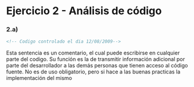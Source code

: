 # Ejercicio 2 - Análisis de código

### 2.a) 
````html
<!-- Codigo controlado el dia 12/08/2009-->
````
Esta sentencia es un comentario, el cual puede escribirse en cualquier parte del codigo.
Su función es la de transmitir información adicional por parte del desarrollador a las demás personas que tienen acceso al código fuente.
No es de uso obligatorio, pero si hace a las buenas practicas la implementación del mismo 
<!--stackedit_data:
eyJoaXN0b3J5IjpbMTY1NDM0NjQzMSw3MzA5OTgxMTZdfQ==
-->